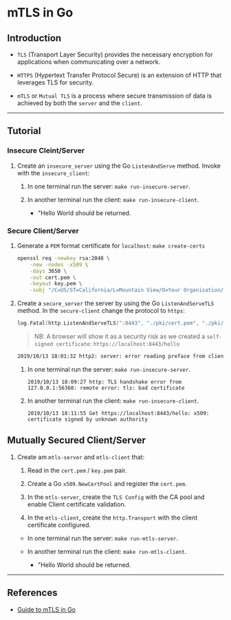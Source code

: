 # mTLS in Go

## Introduction

* `TLS` (Transport Layer Security) provides the necessary encryption for applications when communicating over a network. 

* `HTTPS` (Hypertext Transfer Protocol Secure) is an extension of HTTP that leverages TLS for security.

* `mTLS` or `Mutual TLS` is a process where secure transmission of data is achieved by both the `server` and the `client`.

---

## Tutorial

### Insecure Cleint/Server

1. Create an `insecure_server` using the Go `ListenAndServe` method. Invoke with the `insecure_client`:

    1. In one terminal run the server: `make run-insecure-server`.

    2. In another terminal run the client: `make run-insecure-client`.

        * "Hello World should be returned.

### Secure Client/Server

1. Generate a `PEM` format certificate for `localhost`: `make create-certs`

    ```bash
    openssl req -newkey rsa:2048 \
        -new -nodes -x509 \
        -days 3650 \
        -out cert.pem \
        -keyout key.pem \
        -subj "/C=US/ST=California/L=Mountain View/O=Your Organization/OU=Your Unit/CN=localhost"
    ```

2. Create a `secure_server` the server by using the Go `ListenAndServeTLS` method. In the `secure-client` change the protocol to `https`: 

    ```go
    log.Fatal(http.ListenAndServeTLS(":8443", "./pki/cert.pem", "./pki/key.pem", nil))
    ```

    > NB: A browser will show it as a security risk as we created a `self-signed certificate`: `https://localhost:8443/hello`

    ```bash
    2019/10/13 18:01:32 http2: server: error reading preface from client 127.0.0.1:56136: remote error: tls: bad certificate
    ```

    1. In one terminal run the server: `make run-insecure-server`.

        ```
        2019/10/13 18:09:27 http: TLS handshake error from 127.0.0.1:56368: remote error: tls: bad certificate
        ```

    2. In another terminal run the client: `make run-insecure-client`.

        ```
        2019/10/13 18:11:55 Get https://localhost:8443/hello: x509: certificate signed by unknown authority
        ```

## Mutually Secured Client/Server

1. Create am `mtls-server` and `mtls-client` that:

    1. Read in the `cert.pem` / `key.pem` pair.

    2. Create a Go `x509.NewCertPool` and register the `cert.pem`.

    3. In the `mtls-server`, create the `TLS Config` with the CA pool and enable Client certificate validation.

    4. In the `mtls-client`, create the `http.Transport` with the client certificate configured.

    * In one terminal run the server: `make run-mtls-server`.

    * In another terminal run the client: `make run-mtls-client`.

        * "Hello World should be returned.



---

## References

* [Guide to mTLS in Go ](https://venilnoronha.io/a-step-by-step-guide-to-mtls-in-go)